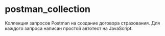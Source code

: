 # postman_collection
Коллекция запросов Postman на создание договора страхования. Для каждого запроса написан простой автотест на JavaScript.
